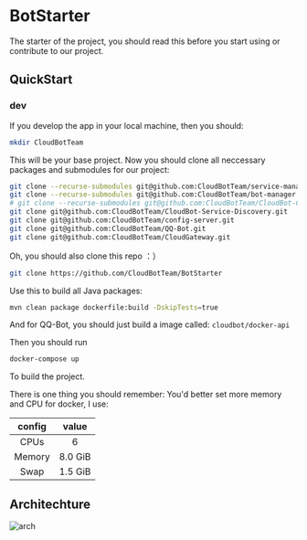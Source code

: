 # BotStarter
The starter of the project, you should read this before you start using or contribute to our project.

## QuickStart

### dev 

If you develop the app in your local machine, then you should:

```bash
mkdir CloudBotTeam
```

This will be your base project. Now you should clone all neccessary packages and submodules for our project:

```bash
git clone --recurse-submodules git@github.com:CloudBotTeam/service-manager.git
git clone --recurse-submodules git@github.com:CloudBotTeam/bot-manager.git
# git clone --recurse-submodules git@github.com:CloudBotTeam/CloudBot-Common.git
git clone git@github.com:CloudBotTeam/CloudBot-Service-Discovery.git
git clone git@github.com:CloudBotTeam/config-server.git
git clone git@github.com:CloudBotTeam/QQ-Bot.git
git clone git@github.com:CloudBotTeam/CloudGateway.git
```

Oh, you should also clone this repo ：）

```bash
git clone https://github.com/CloudBotTeam/BotStarter
```

Use this to build all Java packages:

```bash
mvn clean package dockerfile:build -DskipTests=true
```

And for QQ-Bot, you should just build a image called: `cloudbot/docker-api`

Then you should run 

```bash
docker-compose up
```

To build the project.

There is one thing you should remember: You'd better set more memory and CPU for docker, I use:

| config |  value  |
| :----: | :-----: |
|  CPUs  |    6    |
| Memory | 8.0 GiB |
|  Swap  | 1.5 GiB |

## Architechture

![arch](https://nmsl.maplewish.cn/1EF0AC2A-3162-4482-82E7-10F663CA43A4.png)

